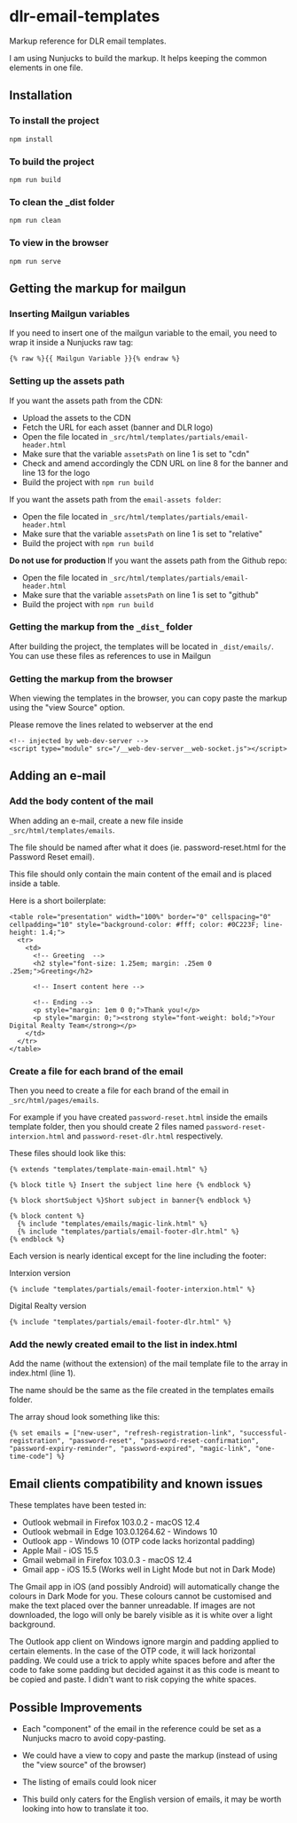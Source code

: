 # dlr-email-templates

Markup reference for DLR email templates.

I am using Nunjucks to build the markup. It helps keeping the common elements in one file.

## Installation

### To install the project

`npm install`


### To build the project

`npm run build`

### To clean the _dist folder

`npm run clean`

### To view in the browser

`npm run serve`


## Getting the markup for mailgun

### Inserting Mailgun variables
If you need to insert one of the mailgun variable to the email, you need to wrap it inside a Nunjucks raw tag:

`{% raw %}{{ Mailgun Variable }}{% endraw %}`

### Setting up the assets path
If you want the assets path from the CDN:
* Upload the assets to the CDN
* Fetch the URL for each asset (banner and DLR logo)
* Open the file located in `_src/html/templates/partials/email-header.html`
* Make sure that the variable `assetsPath` on line 1 is set to "cdn"
* Check and amend accordingly the CDN URL on line 8 for the banner and line 13 for the logo
* Build the project with `npm run build`

If you want the assets path from the `email-assets folder`:
* Open the file located in `_src/html/templates/partials/email-header.html`
* Make sure that the variable `assetsPath` on line 1 is set to "relative"
* Build the project with `npm run build`

**Do not use for production**
If you want the assets path from the Github repo:
* Open the file located in `_src/html/templates/partials/email-header.html`
* Make sure that the variable `assetsPath` on line 1 is set to "github"
* Build the project with `npm run build`

### Getting the markup from the `_dist_` folder
After building the project, the templates will be located in `_dist/emails/`.
You can use these files as references to use in Mailgun

### Getting the markup from the browser
When viewing the templates in the browser, you can copy paste the markup using the "view Source" option.

Please remove the lines related to webserver at the end

```
<!-- injected by web-dev-server -->
<script type="module" src="/__web-dev-server__web-socket.js"></script>
```


## Adding an e-mail

### Add the body content of the mail
When adding an e-mail, create a new file inside `_src/html/templates/emails`.

The file should be named after what it does (ie. password-reset.html for the Password Reset email).

This file should only contain the main content of the email and is placed inside a table.

Here is a short boilerplate:

```
<table role="presentation" width="100%" border="0" cellspacing="0" cellpadding="10" style="background-color: #fff; color: #0C223F; line-height: 1.4;">
  <tr>
    <td>
      <!-- Greeting  -->
      <h2 style="font-size: 1.25em; margin: .25em 0 .25em;">Greeting</h2>
            
      <!-- Insert content here -->

      <!-- Ending -->
      <p style="margin: 1em 0 0;">Thank you!</p>
      <p style="margin: 0;"><strong style="font-weight: bold;">Your Digital Realty Team</strong></p>
    </td>
  </tr>
</table>
```

### Create a file for each brand of the email

Then you need to create a file for each brand of the email in `_src/html/pages/emails`.

For example if you have created `password-reset.html` inside the emails template folder, then you should create 2 files named `password-reset-interxion.html` and `password-reset-dlr.html` respectively.

These files should look like this:

```
{% extends "templates/template-main-email.html" %}

{% block title %} Insert the subject line here {% endblock %}

{% block shortSubject %}Short subject in banner{% endblock %}

{% block content %}
  {% include "templates/emails/magic-link.html" %}
  {% include "templates/partials/email-footer-dlr.html" %}
{% endblock %}
```

Each version is nearly identical except for the line including the footer:

Interxion version

`{% include "templates/partials/email-footer-interxion.html" %}`

Digital Realty version

`{% include "templates/partials/email-footer-dlr.html" %}`

### Add the newly created email to the list in index.html

Add the name (without the extension) of the mail template file to the array in index.html (line 1).

The name should be the same as the file created in the templates emails folder.

The array shoud look something like this:

`{% set emails = ["new-user", "refresh-registration-link", "successful-registration", "password-reset", "password-reset-confirmation", "password-expiry-reminder", "password-expired", "magic-link", "one-time-code"] %}`

## Email clients compatibility and known issues

These templates have been tested in:
* Outlook webmail in Firefox 103.0.2 - macOS 12.4
* Outlook webmail in Edge 103.0.1264.62 - Windows 10
* Outlook app - Windows 10 (OTP code lacks horizontal padding)
* Apple Mail - iOS 15.5
* Gmail webmail in Firefox 103.0.3 - macOS 12.4
* Gmail app - iOS 15.5 (Works well in Light Mode but not in Dark Mode)

The Gmail app in iOS (and possibly Android) will automatically change the colours in Dark Mode for you. These colours cannot be customised and make the text placed over the banner unreadable. If images are not downloaded, the logo will only be barely visible as it is white over a light background.

The Outlook app client on Windows ignore margin and padding applied to certain elements. In the case of the OTP code, it will lack horizontal padding. We could use a trick to apply white spaces before and after the code to fake some padding but decided against it as this code is meant to be copied and paste. I didn't want to risk copying the white spaces.

## Possible Improvements

* Each "component" of the email in the reference could be set as a Nunjucks macro to avoid copy-pasting.

* We could have a view to copy and paste the markup (instead of using the "view source" of the browser)

* The listing of emails could look nicer

* This build only caters for the English version of emails, it may be worth looking into how to translate it too.